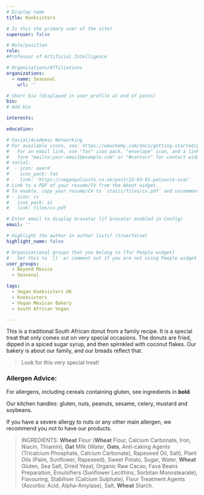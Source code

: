 ```yaml
---
# Display name
title: Koeksisters

# Is this the primary user of the site?
superuser: false

# Role/position
role: 
#Professor of Artificial Intelligence

# Organizations/Affiliations
organizations:
  - name: Seasonal
    url: ''

# Short bio (displayed in user profile at end of posts)
bio: 
# Add bio

interests: 

education:

# Social/Academic Networking
# For available icons, see: https://wowchemy.com/docs/getting-started/page-builder/#icons
#   For an email link, use "fas" icon pack, "envelope" icon, and a link in the
#   form "mailto:your-email@example.com" or "#contact" for contact widget.
# social:
#  - icon: award
#    icon_pack: fas
#    link: 'https://veganpalsusto.co.uk/post/23-03-01-palsusto-vca/'
# Link to a PDF of your resume/CV from the About widget.
# To enable, copy your resume/CV to `static/files/cv.pdf` and uncomment the lines below.
# - icon: cv
#   icon_pack: ai
#   link: files/cv.pdf

# Enter email to display Gravatar (if Gravatar enabled in Config)
email: ''

# Highlight the author in author lists? (true/false)
highlight_name: false

# Organizational groups that you belong to (for People widget)
#   Set this to `[]` or comment out if you are not using People widget.
user_groups:
  - Beyond Mexico 
  - Seasonal

tags: 
  - Vegan Koeksisters UK
  - Koeksisters
  - Vegan Mexican Bakery
  - South African Vegan 

---
```


This is a traditional South African donut from a family recipe. It is a special treat that only comes out on very special occasions. 
The donuts are fried, dipped in a spiced sugar syrup, and then spirnkled with coconut flakes. Our bakery is about our family, and 
our breads reflect that. 

> Look for this very special treat!

### Allergen Advice:
For allergens, including cereals containing gluten, see ingredients in **bold**.

Our kitchen handles: gluten, nuts, peanuts, sesame, celery, mustard and soybeans.

If you have a severe allergy to nuts or any other main allergen, we recommend you not to have our products.

> INGREDIENTS: **Wheat** Flour (**Wheat** Flour, Calcium Carbonate, Iron, Niacin, Thiamin), **Oat** Milk (Water, **Oats**, Anti-caking Agents (Tricalcium Phosphate, Calcium Carbonate), Rapeseed Oil, Salt), Plant Oils (Palm, Sunflower, Rapeseed), Sweet Potato, Sugar, Water, **Wheat** Gluten, Sea Salt, Dried Yeast, Organic Raw Cacao, Fava Beans Preparation, Emulsifiers (Sunflower Lecithins, Sorbitan Monostearate),  Flavouring, Stabiliser (Calcium Sulphate), Flour Treatment Agents (Ascorbic Acid, Alpha-Amylase), Salt, **Wheat** Starch.
